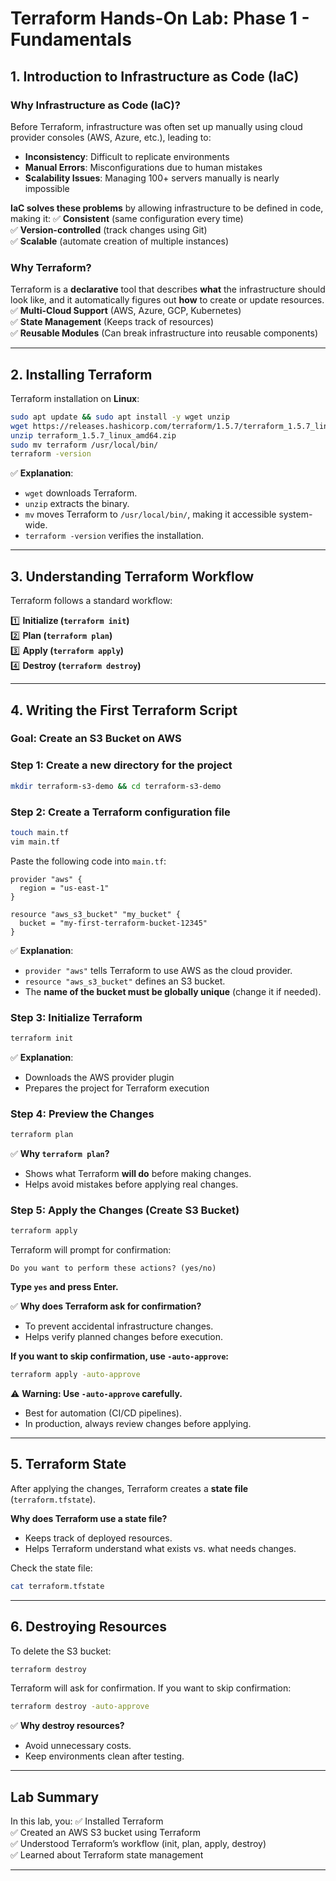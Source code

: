 # Terraform Hands-On Lab: Phase 1 - Fundamentals

## 1. Introduction to Infrastructure as Code (IaC)

### Why Infrastructure as Code (IaC)?
Before Terraform, infrastructure was often set up manually using cloud provider consoles (AWS, Azure, etc.), leading to:
- **Inconsistency**: Difficult to replicate environments
- **Manual Errors**: Misconfigurations due to human mistakes
- **Scalability Issues**: Managing 100+ servers manually is nearly impossible

**IaC solves these problems** by allowing infrastructure to be defined in code, making it:
✅ **Consistent** (same configuration every time)  
✅ **Version-controlled** (track changes using Git)  
✅ **Scalable** (automate creation of multiple instances)  

### Why Terraform?
Terraform is a **declarative** tool that describes **what** the infrastructure should look like, and it automatically figures out **how** to create or update resources.  
✅ **Multi-Cloud Support** (AWS, Azure, GCP, Kubernetes)  
✅ **State Management** (Keeps track of resources)  
✅ **Reusable Modules** (Can break infrastructure into reusable components)  

---

## 2. Installing Terraform

Terraform installation on **Linux**:

```bash
sudo apt update && sudo apt install -y wget unzip
wget https://releases.hashicorp.com/terraform/1.5.7/terraform_1.5.7_linux_amd64.zip
unzip terraform_1.5.7_linux_amd64.zip
sudo mv terraform /usr/local/bin/
terraform -version
```

✅ **Explanation**:
- `wget` downloads Terraform.
- `unzip` extracts the binary.
- `mv` moves Terraform to `/usr/local/bin/`, making it accessible system-wide.
- `terraform -version` verifies the installation.

---

## 3. Understanding Terraform Workflow

Terraform follows a standard workflow:

1️⃣ **Initialize (`terraform init`)**  
2️⃣ **Plan (`terraform plan`)**  
3️⃣ **Apply (`terraform apply`)**  
4️⃣ **Destroy (`terraform destroy`)**  

---

## 4. Writing the First Terraform Script

### Goal: Create an S3 Bucket on AWS

### Step 1: Create a new directory for the project
```bash
mkdir terraform-s3-demo && cd terraform-s3-demo
```

### Step 2: Create a Terraform configuration file
```bash
touch main.tf
vim main.tf
```

Paste the following code into `main.tf`:

```hcl
provider "aws" {
  region = "us-east-1"
}

resource "aws_s3_bucket" "my_bucket" {
  bucket = "my-first-terraform-bucket-12345"
}
```

✅ **Explanation**:
- `provider "aws"` tells Terraform to use AWS as the cloud provider.
- `resource "aws_s3_bucket"` defines an S3 bucket.
- The **name of the bucket must be globally unique** (change it if needed).

### Step 3: Initialize Terraform
```bash
terraform init
```

✅ **Explanation**:
- Downloads the AWS provider plugin
- Prepares the project for Terraform execution

### Step 4: Preview the Changes
```bash
terraform plan
```

✅ **Why `terraform plan`?**
- Shows what Terraform **will do** before making changes.
- Helps avoid mistakes before applying real changes.

### Step 5: Apply the Changes (Create S3 Bucket)
```bash
terraform apply
```

Terraform will prompt for confirmation:
```
Do you want to perform these actions? (yes/no)
```
**Type `yes` and press Enter.**

✅ **Why does Terraform ask for confirmation?**
- To prevent accidental infrastructure changes.
- Helps verify planned changes before execution.

**If you want to skip confirmation, use `-auto-approve`:**
```bash
terraform apply -auto-approve
```

⚠️ **Warning: Use `-auto-approve` carefully.**
- Best for automation (CI/CD pipelines).
- In production, always review changes before applying.

---

## 5. Terraform State

After applying the changes, Terraform creates a **state file** (`terraform.tfstate`).

**Why does Terraform use a state file?**
- Keeps track of deployed resources.
- Helps Terraform understand what exists vs. what needs changes.

Check the state file:
```bash
cat terraform.tfstate
```

---

## 6. Destroying Resources

To delete the S3 bucket:
```bash
terraform destroy
```

Terraform will ask for confirmation. If you want to skip confirmation:
```bash
terraform destroy -auto-approve
```

✅ **Why destroy resources?**
- Avoid unnecessary costs.
- Keep environments clean after testing.

---

## Lab Summary

In this lab, you:
✅ Installed Terraform  
✅ Created an AWS S3 bucket using Terraform  
✅ Understood Terraform’s workflow (init, plan, apply, destroy)  
✅ Learned about Terraform state management  

---


